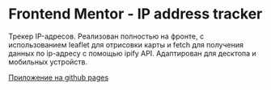 # Frontend Mentor - IP address tracker

Трекер IP-адресов. 
Реализован полностью на фронте, с использованием leaflet для отрисовки карты и fetch для получения данных по ip-адресу с помощью ipify API.
Адаптирован для десктопа и мобильных устройств.

[Приложение на github pages](https://trnvmkhl.github.io/ip-address-tracker-master-frontend/)
